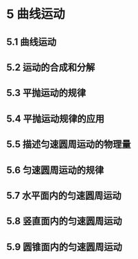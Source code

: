 # 5 曲线运动

## 5.1 曲线运动

## 5.2 运动的合成和分解

## 5.3 平抛运动的规律

## 5.4 平抛运动规律的应用

## 5.5 描述匀速圆周运动的物理量

## 5.6 匀速圆周运动的规律

## 5.7 水平面内的匀速圆周运动

## 5.8 竖直面内的匀速圆周运动

## 5.9 圆锥面内的匀速圆周运动
